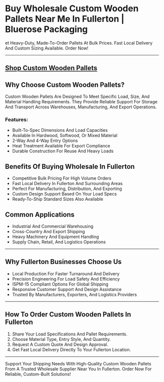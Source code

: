 # Buy Wholesale Custom Wooden Pallets Near Me In Fullerton | Bluerose Packaging

et Heavy-Duty, Made-To-Order Pallets At Bulk Prices. Fast Local Delivery And Custom Sizing Available. Order Now!

---
[Shop Custom Wooden Pallets](https://www.bluerosepackaging.com/product/custom-wooden-pallets/)
---

## Why Choose Custom Wooden Pallets?

Custom Wooden Pallets Are Designed To Meet Specific Load, Size, And Material Handling Requirements. They Provide Reliable Support For Storage And Transport Across Warehouses, Manufacturing, And Export Operations.

### Features:

- Built-To-Spec Dimensions And Load Capacities  
- Available In Hardwood, Softwood, Or Mixed Material  
- 2-Way And 4-Way Entry Options  
- Heat Treatment Available For Export Compliance  
- Durable Construction For Reuse And Heavy Loads  

## Benefits Of Buying Wholesale In Fullerton

- Competitive Bulk Pricing For High Volume Orders  
- Fast Local Delivery In Fullerton And Surrounding Areas  
- Perfect For Manufacturing, Distribution, And Exporting  
- Custom Design Support Based On Your Load Specs  
- Ready-To-Ship Standard Sizes Also Available  

## Common Applications

- Industrial And Commercial Warehousing  
- Cross-Country And Export Shipping  
- Heavy Machinery And Equipment Handling  
- Supply Chain, Retail, And Logistics Operations  

---

## Why Fullerton Businesses Choose Us

- Local Production For Faster Turnaround And Delivery  
- Precision Engineering For Load Safety And Efficiency  
- ISPM-15 Compliant Options For Global Shipping  
- Responsive Customer Support And Design Assistance  
- Trusted By Manufacturers, Exporters, And Logistics Providers  

---

## How To Order Custom Wooden Pallets In Fullerton

1. Share Your Load Specifications And Pallet Requirements.  
2. Choose Material Type, Entry Style, And Quantity.  
3. Request A Custom Quote And Design Approval.  
4. Get Fast Local Delivery Directly To Your Fullerton Location.  

---

Support Your Shipping Needs With High-Quality Custom Wooden Pallets From A Trusted Wholesale Supplier Near You In Fullerton. Order Now For Reliable, Custom-Built Solutions!


